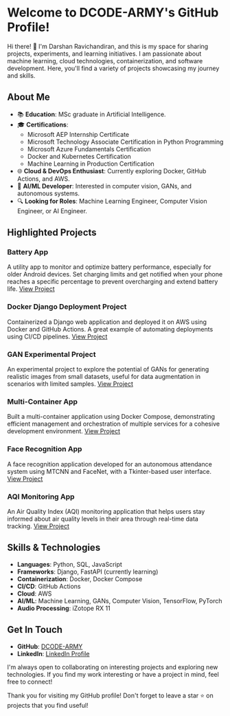 # **Welcome to DCODE-ARMY's GitHub Profile!**

Hi there! 👋 I'm Darshan Ravichandiran, and this is my space for sharing projects, experiments, and learning initiatives. I am passionate about machine learning, cloud technologies, containerization, and software development. Here, you'll find a variety of projects showcasing my journey and skills.

## **About Me**
- 📚 **Education**: MSc graduate in Artificial Intelligence.
- 🎓 **Certifications**: 
  - Microsoft AEP Internship Certificate
  - Microsoft Technology Associate Certification in Python Programming
  - Microsoft Azure Fundamentals Certification
  - Docker and Kubernetes Certification
  - Machine Learning in Production Certification
- 🌐 **Cloud & DevOps Enthusiast**: Currently exploring Docker, GitHub Actions, and AWS.
- 🤖 **AI/ML Developer**: Interested in computer vision, GANs, and autonomous systems.
- 🔍 **Looking for Roles**: Machine Learning Engineer, Computer Vision Engineer, or AI Engineer.

## **Highlighted Projects**
### **Battery App**
A utility app to monitor and optimize battery performance, especially for older Android devices. Set charging limits and get notified when your phone reaches a specific percentage to prevent overcharging and extend battery life.
[View Project](https://github.com/DCODE-ARMY/Battery-app)

### **Docker Django Deployment Project**
Containerized a Django web application and deployed it on AWS using Docker and GitHub Actions. A great example of automating deployments using CI/CD pipelines.
[View Project](https://github.com/DCODE-ARMY/Docker)

### **GAN Experimental Project**
An experimental project to explore the potential of GANs for generating realistic images from small datasets, useful for data augmentation in scenarios with limited samples.
[View Project](https://github.com/DCODE-ARMY/GAN)

### **Multi-Container App**
Built a multi-container application using Docker Compose, demonstrating efficient management and orchestration of multiple services for a cohesive development environment.
[View Project](https://github.com/DCODE-ARMY/Multi-Container-App)

### **Face Recognition App**
A face recognition application developed for an autonomous attendance system using MTCNN and FaceNet, with a Tkinter-based user interface.
[View Project](https://github.com/DCODE-ARMY/Face_Recognition)

### **AQI Monitoring App**
An Air Quality Index (AQI) monitoring application that helps users stay informed about air quality levels in their area through real-time data tracking.
[View Project](https://github.com/DCODE-ARMY/AQI)

## **Skills & Technologies**
- **Languages**: Python, SQL, JavaScript
- **Frameworks**: Django, FastAPI (currently learning)
- **Containerization**: Docker, Docker Compose
- **CI/CD**: GitHub Actions
- **Cloud**: AWS
- **AI/ML**: Machine Learning, GANs, Computer Vision, TensorFlow, PyTorch
- **Audio Processing**: iZotope RX 11

## **Get In Touch**
- **GitHub**: [DCODE-ARMY](https://github.com/DCODE-ARMY)
- **LinkedIn**: [LinkedIn Profile](www.linkedin.com/in/darshan-ravichandiran)

I'm always open to collaborating on interesting projects and exploring new technologies. If you find my work interesting or have a project in mind, feel free to connect!

Thank you for visiting my GitHub profile! Don't forget to leave a star ⭐ on projects that you find useful!

